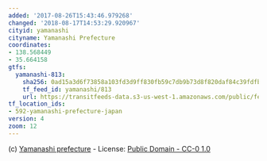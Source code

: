 ```yaml
---
added: '2017-08-26T15:43:46.979268'
changed: '2018-08-17T14:53:29.920967'
cityid: yamanashi
cityname: Yamanashi Prefecture
coordinates:
- 138.568449
- 35.664158
gtfs:
  yamanashi-813:
    sha256: 0ad15a3d6f73858a103fd3d9ff830fb59c7db9b73d8f820daf84c39fdfbe58bc
    tf_feed_id: yamanashi/813
    url: https://transitfeeds-data.s3-us-west-1.amazonaws.com/public/feeds/yamanashi/813/20180816/gtfs.zip
tf_location_ids:
- 592-yamanashi-prefecture-japan
version: 4
zoom: 12
---
```


(c) [Yamanashi prefecture](http://opendata.busmaps.jp/) - License: [Public Domain - CC-0 1.0](http://creativecommons.org/publicdomain/zero/1.0/)
